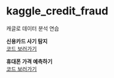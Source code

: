 # kaggle_credit_fraud
캐글로 데이터 분석 연습

**신용카드 사기 탐지**  
[코드 보러가기](https://github.com/honghyelim/kaggle/blob/main/creditcard_fraud_%EC%B5%9C%EC%A2%85.ipynb)

**휴대폰 가격 예측하기**  
[코드 보러가기](https://github.com/honghyelim/kaggle/blob/main/mobile.ipynb)
